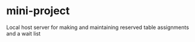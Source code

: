 # mini-project
Local host server for making and maintaining reserved table assignments and a wait list
